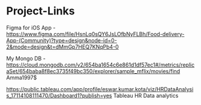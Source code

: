 # Project-Links

Figma for iOS App - https://www.figma.com/file/HsnLq0sQY6JsLOfbNyFLBh/Food-delivery-App-(Community)?type=design&node-id=0-2&mode=design&t=dMmGp7HEQ7KNqPb4-0


My Mongo DB - https://cloud.mongodb.com/v2/654ba1654c6e861d1df57ec1#/metrics/replicaSet/654baba8f8ec3735f49bc350/explorer/sample_mflix/movies/find 
Amma1997$




https://public.tableau.com/app/profile/eswar.kumar.kota/viz/HRDataAnalysis_17114108111470/Dashboard1?publish=yes
Tableau HR Data analytics
